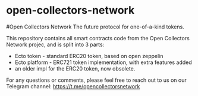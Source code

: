 # open-collectors-network

#Open Collectors Network The future protocol for one-of-a-kind tokens.

This repository contains all smart contracts code from the Open Collectors Network projec, and is split into 3 parts:

  + Ecto token - standard ERC20 token, based on open zeppelin
  + Ecto platform - ERC721 token implementation, with extra features added
  + an older impl for the ERC20 token, now obsolete.

For any questions or comments, please feel free to reach out to us on our Telegram channel:
https://t.me/opencollectorsnetwork
